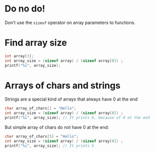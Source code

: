 #                  Do no do!

Don’t use the `sizeof` operator on array parameters to functions.

#                  Find array size

```C
int array[3];
int array_size = (sizeof array) / (sizeof array[0]) ;
printf("%i", array_size);
```

#                  Arrays of chars and strings

Strings are a special kind of arrays that always have 0 at the end
```C
char array_of_chars[] = "Hello";
int array_size = (sizeof array) / (sizeof array[0]) ;
printf("%i", array_size); // It prints 6, because of 0 at the end
```

But simple array of chars do not have 0 at the end:
```C
char array_of_chars[5] = "Hello";
int array_size = (sizeof array) / (sizeof array[0]) ;
printf("%i", array_size); // It prints 5
```
